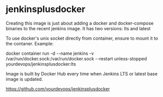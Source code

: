 # jenkinsplusdocker
Creating this image is just about adding a docker and docker-compose binaries to the recent jenkins image.
It has two versions: lts and latest

To use docker's unix socket directly from container, ensure to mount it to the contaner. Example:

docker container run -d --name jenkins -v /var/run/docker.sock:/var/run/docker.sock --restart unless-stopped yourdevops/jenkinsplusdocker:lts

Image is built by Docker Hub every time when Jenkins LTS or latest base image is updated.

https://github.com/yourdevops/jenkinsplusdocker
